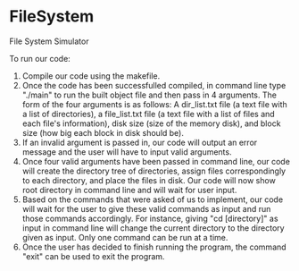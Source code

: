 # FileSystem
File System Simulator

To run our code:
1. Compile our code using the makefile.
2. Once the code has been successfulled compiled, in command line type "./main" to run the built object file and then pass in 4 arguments. The form of the four arguments is as follows: 
A dir_list.txt file (a text file with a list of directories), a file_list.txt file (a text file with a list of files and each file's information), disk size (size of the memory disk), and block size (how big each block in disk should be).
3. If an invalid argument is passed in, our code will output an error message and the user will have to input valid arguments.
4. Once four valid arguments have been passed in command line, our code will create the directory tree of directories, assign files correspondingly to each directory, and place the files in disk. Our code will now show root directory in command line and will wait for user input.
5. Based on the commands that were asked of us to implement, our code will wait for the user to give these valid commands as input and run those commands accordingly. For instance, giving "cd [directory]" as input in command line will change the current directory to the directory given as input. Only one command can be run at a time.
6. Once the user has decided to finish running the program, the command "exit" can be used to exit the program.
